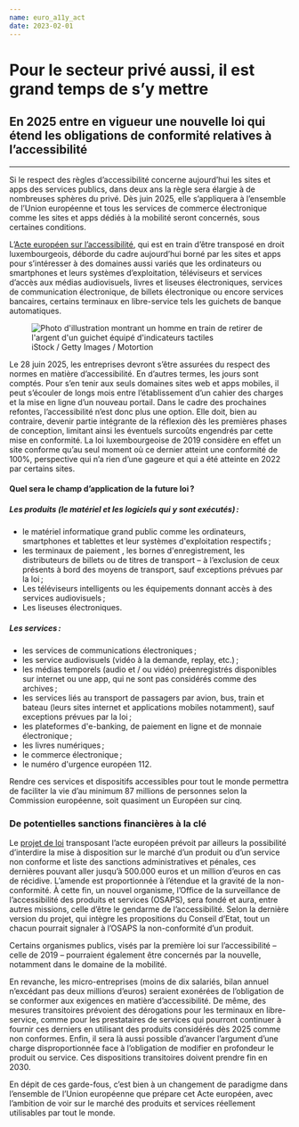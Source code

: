 ```yaml
---
name: euro_a11y_act
date: 2023-02-01
---
```


 <h1>Pour le secteur privé aussi, il est grand temps de s’y mettre</h1>
            <h2>En 2025 entre en vigueur une nouvelle loi qui étend les obligations de conformité relatives à l’accessibilité</h2>
            <hr>
            <div class="intro">
                <p>Si le respect des règles d’accessibilité concerne aujourd’hui les sites et apps des services publics, dans deux ans la règle sera élargie à de nombreuses sphères du privé. Dès juin 2025, elle s’appliquera à l’ensemble de l’Union européenne et tous les services de commerce électronique comme les sites et apps dédiés à la mobilité seront concernés, sous certaines conditions.</p>
            </div>
            <p>L’<a href="https://ec.europa.eu/social/main.jsp?catId=1202&intPageId=5581&langId=en">Acte européen sur l’accessibilité</a>, qui est en train d’être transposé en droit luxembourgeois, déborde du cadre aujourd’hui borné par les sites et apps pour s’intéresser à des domaines aussi variés que les ordinateurs ou smartphones et leurs systèmes d’exploitation, téléviseurs et services d’accès aux médias audiovisuels, livres et liseuses électroniques, services de communication électronique, de billets électronique ou encore services bancaires, certains terminaux en libre-service tels les guichets de banque automatiques.</p>
            <figure class="pic">
                <img src="../../../../content/news/img/iStock3.jpg" alt="Photo d'illustration montrant un homme en train de retirer de l'argent d'un guichet équipé d'indicateurs tactiles">
                <figcaption>iStock / Getty Images / Motortion</figcaption>
            </figure>
            <p>Le 28 juin 2025, les entreprises devront s’être assurées du respect des normes en matière d’accessibilité. En d’autres termes, les jours sont comptés. Pour s’en tenir aux seuls domaines sites web et apps mobiles, il peut s’écouler de longs mois entre l’établissement d’un cahier des charges et la mise en ligne d’un nouveau portail. Dans le cadre des prochaines refontes, l’accessibilité n’est donc plus une option. Elle doit, bien au contraire, devenir partie intégrante de la réflexion dès les premières phases de conception, limitant ainsi les éventuels surcoûts engendrés par cette mise en conformité. La loi luxembourgeoise de 2019 considère en effet un site conforme qu’au seul moment où ce dernier atteint une conformité de 100%, perspective qui n’a rien d’une gageure et qui a été atteinte en 2022 par certains sites.</p>
            <aside>
                <h4>Quel sera le champ d’application de la future loi&#8239;?</h4>
                <h5>Les produits (le matériel et les logiciels qui y sont exécutés)&#8239;:</h5>
                <ul>
                    <li>le matériel informatique grand public comme les ordinateurs, smartphones et tablettes et leur systèmes d'exploitation respectifs&#8239;;</li>
                    <li>les terminaux de paiement , les bornes d'enregistrement, les distributeurs de billets ou de titres de transport – à l’exclusion de ceux présents à bord des moyens de transport, sauf exceptions prévues par la loi&#8239;;</li>
                    <li>Les téléviseurs intelligents ou les équipements donnant accès à des services audiovisuels&#8239;;</li>
                    <li>Les liseuses électroniques.</li>
                </ul>
                <h5>Les services&#8239;:</h5>
                <ul>
                    <li>les services de communications électroniques&#8239;;</li>
                    <li>les service audiovisuels (vidéo à la demande, replay, etc.)&#8239;;</li>
                    <li>les médias temporels (audio et / ou vidéo) préenregistrés disponibles sur internet ou une app, qui ne sont pas considérés comme des archives&#8239;;</li>
                    <li>les services liés au transport de passagers par avion, bus, train et bateau (leurs sites internet et applications mobiles notamment), sauf exceptions prévues par la loi&#8239;;</li>
                    <li>les plateformes d'e-banking, de paiement en ligne et de monnaie électronique&#8239;;</li>
                    <li>les livres numériques&#8239;;</li>
                    <li>le commerce électronique&#8239;;</li>
                    <li>le numéro d'urgence européen 112.</li>
                </ul>
            </aside>
            <p>Rendre ces services et dispositifs accessibles pour tout le monde permettra de faciliter la vie d’au minimum 87 millions de personnes selon la Commission européenne, soit quasiment un Européen sur cinq.</p>
            <h3>De potentielles sanctions financières à la clé</h3>
            <p>Le <a href="https://www.chd.lu/fr/dossier/7975">projet de loi</a> transposant l’acte européen prévoit par ailleurs la possibilité d’interdire la mise à disposition sur le marché d’un produit ou d’un service non conforme et liste des sanctions administratives et pénales, ces dernières pouvant aller jusqu’à 500.000 euros et un million d’euros en cas de récidive. L’amende est proportionnée à l’étendue et la gravité de la non-conformité. À cette fin, un nouvel organisme, l’Office de la surveillance de l’accessibilité des produits et services (OSAPS), sera fondé et aura, entre autres missions, celle d’être le gendarme de l’accessibilité. Selon la dernière version du projet, qui intègre les propositions du Conseil d’Etat, tout un chacun pourrait signaler à l’OSAPS la non-conformité d’un produit.</p>
            <p>Certains organismes publics, visés par la première loi sur l’accessibilité – celle de 2019 – pourraient également être concernés par la nouvelle, notamment dans le domaine de la mobilité.</p>
            <p>En revanche, les micro-entreprises (moins de dix salariés, bilan annuel n’excédant pas deux millions d’euros) seraient exonérées de l’obligation de se conformer aux exigences en matière d’accessibilité. De même, des mesures transitoires prévoient des dérogations pour les terminaux en libre-service, comme pour les prestataires de services qui pourront continuer à fournir ces derniers en utilisant des produits considérés dès 2025 comme non conformes. Enfin, il sera là aussi possible d’avancer l’argument d’une charge disproportionnée face à l’obligation de modifier en profondeur le produit ou service. Ces dispositions transitoires doivent prendre fin en 2030.</p>
            <p>En dépit de ces garde-fous, c’est bien à un changement de paradigme dans l’ensemble de l’Union européenne que prépare cet Acte européen, avec l’ambition de voir sur le marché des produits et services réellement utilisables par tout le monde.</p>